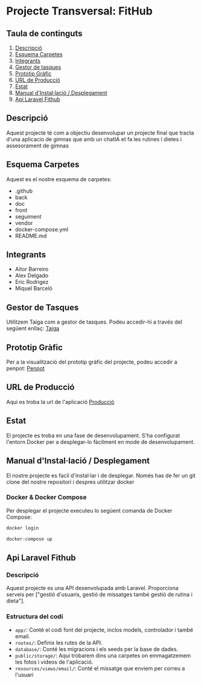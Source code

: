 # Projecte Transversal: FitHub

## Taula de continguts
1. [Descripció](#descripció)
2. [Esquema Carpetes](#esquema-carpetes)
3. [Integrants](#integrants)
4. [Gestor de tasques](#gestor-de-tasques)
5. [Prototip Gràfic](#prototip-grafic)
6. [URL de Producció](#url-de-producció)
7. [Estat](#estat)
8. [Manual d'Instal·lació / Desplegament](#manual-dinstallació--desplegament)
9. [Api Laravel Fithub](#api-laravel-fithub)
   


## Descripció
Aquest projecte té com a objectiu desenvolupar un projecte final que tracta d'una aplicacio de gimnas que amb un chatIA et fa les rutines i dietes i assesorament de gimnas

## Esquema Carpetes
Aquest es el nostre esquema de carpetes:
- .github
- back
- doc
- front
- seguiment
- vendor
- docker-compose.yml
- README.md

## Integrants
- Aitor Barreiro
- Alex Delgado
- Eric Rodrigez
- Miquel Barceló

## Gestor de Tasques
Utilitzem Taiga com a gestor de tasques. Podeu accedir-hi a través del següent enllaç: [Taiga](https://tree.taiga.io/project/a21aledelfel-tr_final_grupo_5/timeline)

## Prototip Gràfic
Per a la visualització del prototip gràfic del projecte, podeu accedir a penpot: [Penpot](https://design.penpot.app/#/view/93d0ad32-dfe5-8194-8003-d196a1776455?page-id=93d0ad32-dfe5-8194-8003-d196a1776456&section=interactions&frame-id=c57b177c-d2d1-8023-8003-d1c548b8c65b&index=0&share-id=93d0ad32-dfe5-8194-8003-d1ca957c9e03)

## URL de Producció
Aqui es troba la url de l'aplicació [Producció](https://fithub.daw.inspedralbes.cat/)

## Estat
El projecte es troba en una fase de desenvolupament. S'ha configurat l'entorn Docker per a desplegar-lo fàcilment en mode de desenvolupament.

## Manual d'Instal·lació / Desplegament
El nostre projecte es facil d'instal·lar i de desplegar. Només has de fer un git clone del nostre repositori i despres utilitzar docker
### Docker & Docker Compose
Per desplegar el projecte executeu lo següent comanda de Docker Compose:

```bash
docker login
```

```bash
docker-compose up

```

## Api Laravel Fithub

### Descripció

Aquest projecte es una API desenvolupada amb Laravel. Proporciona serveis per ["gestió d'usuaris, gestió de missatges també gestió de rutina i dieta"].

### Estructura del codi

- `app/`: Conté el codi font del projecte, inclos models, controlador i també email.
- `routes/`: Definix les rutes de la API.
- `database/`: Conté les migracions i els seeds per la base de dades.
- `public/storage/`: Aqui trobarem dins una carpetes on emmagatzemem les fotos i videos de l'aplicació.
- `resources/views/email/`: Conté el missatge que enviem per correu a l'usuari

